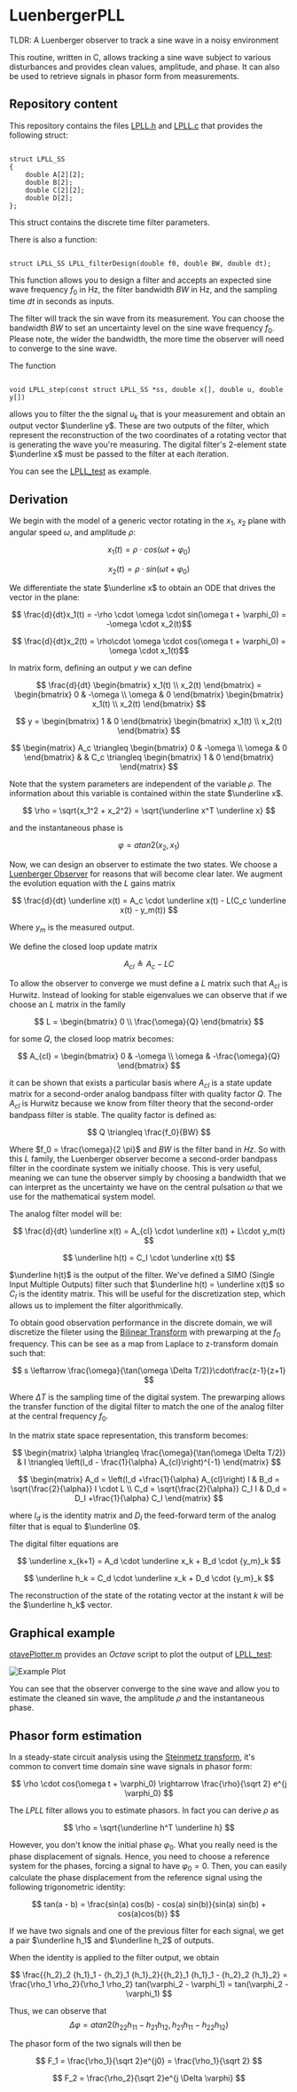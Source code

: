 # LuenbergerPLL

TLDR: A Luenberger observer to track a sine wave in a noisy environment

This routine, written in C, allows tracking a sine wave subject to various disturbances and provides clean values, amplitude, and phase. It can also be used to retrieve signals in phasor form from measurements.

## Repository content

This repository contains the files [LPLL.h](LPLL.h) and [LPLL.c](LPLL.c) that provides the following struct:

<pre><code>
struct LPLL_SS
{
    double A[2][2]; 
    double B[2]; 
    double C[2][2];
    double D[2];
};
</pre></code>

This struct contains the discrete time filter parameters.

There is also a function:

<pre><code>
struct LPLL_SS LPLL_filterDesign(double f0, double BW, double dt);
</pre></code>

This function allows you to design a filter and accepts an expected sine wave frequency $f_0$ in Hz, the filter bandwidth $BW$ in Hz, and the sampling time $dt$ in seconds as inputs.

The filter will track the sin wave from its measurement. You can choose the bandwidth $BW$ to set an uncertainty level on the sine wave frequency $f_0$. Please note, the wider the bandwidth, the more time the observer will need to converge to the sine wave.

The function

<pre><code>
void LPLL_step(const struct LPLL_SS *ss, double x[], double u, double y[]) 
</pre></code>

allows you to filter the the signal $u_k$ that is your measurement and obtain an output vector $\underline y$. These are two outputs of the filter, which represent the reconstruction of the two coordinates of a rotating vector that is generating the wave you're measuring. The digital filter's 2-element state $\underline x$ must be passed to the filter at each iteration.

You can see the [LPLL_test](LPLL_test.c) as example.


## Derivation

We begin with the model of a generic vector rotating in the $x_1$, $x_2$ plane with angular speed $\omega$, and amplitude $\rho$:

$$ x_1(t) = \rho \cdot cos(\omega t + \varphi_0) $$

$$ x_2(t) = \rho \cdot sin(\omega t + \varphi_0) $$

We differentiate the state $\underline x$ to obtain an ODE that drives the vector in the plane:

$$ \frac{d}{dt}x_1(t) = -\rho \cdot \omega \cdot sin(\omega t + \varphi_0) = -\omega \cdot x_2(t)$$

$$ \frac{d}{dt}x_2(t) = \rho\cdot \omega \cdot cos(\omega t + \varphi_0) = \omega \cdot x_1(t)$$


In matrix form, defining an output $y$ we can define

$$
\frac{d}{dt} 
\begin{bmatrix} 
x_1(t) \\
x_2(t) 
\end{bmatrix}  =
\begin{bmatrix}
0 & -\omega \\ 
\omega & 0
\end{bmatrix}
\begin{bmatrix}
x_1(t) \\ 
x_2(t)
\end{bmatrix}
$$

$$
y = 
\begin{bmatrix}
1 & 0
\end{bmatrix}
\begin{bmatrix}
x_1(t) \\
x_2(t)
\end{bmatrix}
$$

$$
\begin{matrix}
A_c \triangleq 
\begin{bmatrix}
0 & -\omega \\ 
\omega & 0
\end{bmatrix}
& &
C_c \triangleq
\begin{bmatrix}
1 & 0
\end{bmatrix}
\end{matrix}
$$

Note that the system parameters are independent of the variable $\rho$. The information about this variable is contained within the state $\underline x$.

$$ \rho = \sqrt{x_1^2 + x_2^2} = \sqrt{\underline x^T \underline x} $$

and the instantaneous phase is

$$ \varphi = atan2(x_2, x_1) $$

Now, we can design an observer to estimate the two states. We choose a [Luenberger Observer](https://en.wikipedia.org/wiki/State_observer) for reasons that will become clear later. We augment the evolution equation with the $L$ gains matrix

$$ \frac{d}{dt} \underline x(t) = A_c \cdot \underline x(t) - L(C_c \underline x(t) - y_m(t)) $$

Where $y_m$ is the measured output.

We define the closed loop update matrix 

$$ A_{cl} \triangleq A_c - L C $$

To allow the observer to converge we must define a $L$ matrix such that $A_{cl}$ is Hurwitz. Instead of looking for stable eigenvalues we can observe that if we choose an $L$ matrix in the family 

$$ 
L = 
\begin{bmatrix} 
0 
\\ 
\frac{\omega}{Q} 
\end{bmatrix} 
$$

for some $Q$, the closed loop matrix becomes:

$$ A_{cl} = 
\begin{bmatrix}
0 & -\omega \\
\omega & -\frac{\omega}{Q}
\end{bmatrix}
$$

it can be shown that exists a particular basis where $A_{cl}$ is a state update matrix for a second-order analog bandpass filter with quality factor $Q$. The $A_{cl}$ is Hurwitz because we know from filter theory that the second-order bandpass filter is stable. The quality factor is defined as:

$$ Q \triangleq \frac{f_0}{BW} $$

Where $f_0 = \frac{\omega}{2 \pi}$ and $BW$ is the filter band in $Hz$. So with this $L$ family, the Luenberger observer become a second-order bandpass filter in the coordinate system we initially choose.
This is very useful, meaning we can tune the observer simply by choosing a bandwidth that we can interpret as the uncertainty we have on the central pulsation $\omega$ that we use for the mathematical system model.

The analog filter model will be:

$$ \frac{d}{dt} \underline x(t) = A_{cl} \cdot \underline x(t) + L\cdot y_m(t) $$

$$ \underline h(t) = C_I \cdot \underline x(t) $$

$\underline h(t)$ is the output of the filter. We've defined a SIMO (Single Input Multiple Outputs) filter such that $\underline h(t) = \underline x(t)$ so $C_I$ is the identity matrix. This will be useful for the discretization step, which allows us to implement the filter algorithmically.

To obtain good observation performance in the discrete domain, we will discretize the fileter using the [Bilinear Transform](https://en.wikipedia.org/wiki/Bilinear_transform) with prewarping at the $f_0$ frequency. This can be see as a map from Laplace to z-transform domain such that:

$$ s \leftarrow \frac{\omega}{\tan(\omega \Delta T/2)}\cdot\frac{z-1}{z+1} $$

Where $\Delta T$ is the sampling time of the digital system. The prewarping allows the transfer function of the digital filter to match the one of the analog filter at the central frequency $f_0$.

In the matrix state space representation, this transform becomes: 

$$
\begin{matrix} 
\alpha \triangleq \frac{\omega}{\tan(\omega \Delta T/2)} & 
I \triangleq \left(I_d - \frac{1}{\alpha} A_{cl}\right)^{-1} 
\end{matrix}
$$

$$
\begin{matrix} 
A_d = \left(I_d +\frac{1}{\alpha} A_{cl}\right) I & B_d = \sqrt{\frac{2}{\alpha}} I \cdot L \\
C_d = \sqrt{\frac{2}{\alpha}} C_I I & D_d = D_I +\frac{1}{\alpha} C_I 
\end{matrix}
$$

where $I_d$ is the identity matrix and $D_I$ the feed-forward term of the analog filter that is equal to $\underline 0$.

The digital filter equations are

$$ \underline x_{k+1} = A_d \cdot \underline x_k + B_d \cdot {y_m}_k $$

$$ \underline h_k = C_d \cdot \underline x_k + D_d \cdot {y_m}_k $$

The reconstruction of the state of the rotating vector at the instant $k$ will be the $\underline h_k$ vector.

## Graphical example
[otavePlotter.m](octavePlotter.m) provides an *Octave* script to plot the output of [LPLL_test](LPLL_test.m):

![Example Plot](ExamplePlot.png)

You can see that the observer converge to the sine wave and allow you to estimate the cleaned sin wave, the amplitude $\rho$ and the instantaneous phase. 

## Phasor form estimation
In a steady-state circuit analysis using the [Steinmetz transform](https://en.wikipedia.org/wiki/Phasor), it's common to convert time domain sine wave signals in phasor form:

$$
\rho \cdot cos(\omega t + \varphi_0) \rightarrow \frac{\rho}{\sqrt 2} e^{j \varphi_0}
$$

The *LPLL* filter allows you to estimate phasors. In fact you can derive $\rho$ as 

$$ \rho = \sqrt{\underline h^T \underline h} $$

However, you don't know the initial phase $\varphi_0$. What you really need is the phase displacement of signals. Hence, you need to choose a reference system for the phases, forcing a signal to have  $\varphi_0 = 0$. Then, you can easily calculate the phase displacement from the reference signal using the following trigonometric identity:

$$
tan(a - b) = \frac{sin(a) cos(b) - cos(a) sin(b)}{sin(a) sin(b) + cos(a)cos(b)}
$$

If we have two signals and one of the previous filter for each signal, we get a pair $\underline h_1$ and $\underline h_2$ of outputs.

When the identity is applied to the filter output, we obtain

$$
\frac{{h_2}_2 {h_1}_1 - {h_2}_1 {h_1}_2}{{h_2}_1 {h_1}_1 - {h_2}_2 {h_1}_2} =
\frac{\rho_1 \rho_2}{\rho_1 \rho_2} tan(\varphi_2 - \varphi_1) = 
tan(\varphi_2 - \varphi_1)
$$

Thus, we can observe that
$$
\Delta \varphi = atan2({h_2}_2 {h_1}_1 - {h_2}_1 {h_1}_2, {h_2}_1 {h_1}_1 - {h_2}_2 {h_1}_2)
$$

The phasor form of the two signals will then be

$$ F_1 =  \frac{\rho_1}{\sqrt 2}e^{j0} =  \frac{\rho_1}{\sqrt 2} $$

$$ F_2  = \frac{\rho_2}{\sqrt 2}e^{j \Delta \varphi}  $$